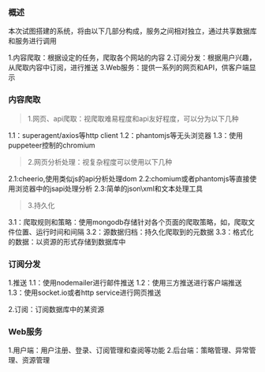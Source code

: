 ### 概述

本次试图搭建的系统，将由以下几部分构成，服务之间相对独立，通过共享数据库和服务进行调用

1.内容爬取：根据设定的任务，爬取各个网站的内容
2.订阅分发：根据用户兴趣，从爬取内容中订阅，进行推送
3.Web服务：提供一系列的网页和API，供客户端显示

### 内容爬取

> 1.网页、api爬取：视爬取难易程度和api友好程度，可以分为以下几种

1.1：superagent/axios等http client
1.2：phantomjs等无头浏览器
1.3：使用puppeteer控制的chromium

> 2.网页分析处理：视复杂程度可以使用以下几种

2.1:cheerio,使用类似js的api分析处理dom
2.2:chomium或者phantomjs等直接使用浏览器中的jsapi处理分析
2.3:简单的json\xml和文本处理工具

> 3.持久化

3.1：爬取规则和策略：使用mongodb存储针对各个页面的爬取策略，如，爬取文件位置、运行时间和间隔
3.2：源数据归档：持久化爬取到的元数据
3.3：格式化的数据：以资源的形式存储到数据库中

### 订阅分发

1.推送
1.1：使用nodemailer进行邮件推送
1.2：使用三方推送进行客户端推送
1.3：使用socket.io或者http service进行网页推送

2.订阅：订阅数据库中的某资源

### Web服务

1.用户端：用户注册、登录、订阅管理和查阅等功能
2.后台端：策略管理、异常管理、资源管理